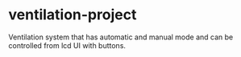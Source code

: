 # ventilation-project

Ventilation system that has automatic and manual mode and can be controlled from lcd UI with buttons.

